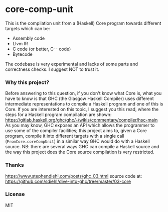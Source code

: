 # core-comp-unit

This is the compilation unit from a (Haskell) Core program towards different targets which can be:
- Assembly code
- Llvm IR
- C code (or better, C-- code)
- Bytecode

The codebase is very experimental and lacks of some parts and correctness checks. I suggest NOT to trust it.

### Why this project?
Before answering to this question, if you don't know what Core is, what you have to know is that GHC (the Glasgow Haskell
Compiler) uses different intermediate representations to compile a Haskell program and one of this is Core. If you are
interested on this topic, I suggest you this read, where the steps for a Haskell program compilation are shown:
https://gitlab.haskell.org/ghc/ghc/-/wikis/commentary/compiler/hsc-main
As you may know, GHC exposes an API which allows the programmer to use some of the compiler facilities; this project aims
to, given a Core program, compile it into different targets with a single call (```FromCore.coreCompUnit```) in a similar
way GHC would do with a Haskell source.
NB: there are several ways GHC can compile a Haskell source and the way this project does the Core source compilation is
very restricted.

### Thanks
https://www.stephendiehl.com/posts/ghc_03.html
source code at:
https://github.com/sdiehl/dive-into-ghc/tree/master/03-core

### License
MIT
